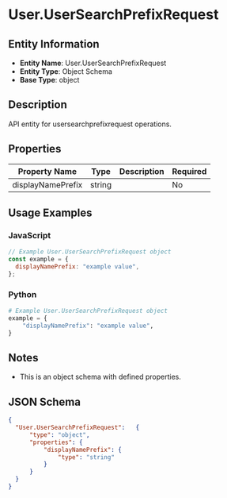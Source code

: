 # User.UserSearchPrefixRequest

## Entity Information
- **Entity Name**: User.UserSearchPrefixRequest
- **Entity Type**: Object Schema
- **Base Type**: object

## Description
API entity for usersearchprefixrequest operations.

## Properties

| Property Name | Type | Description | Required |
|---------------|------|-------------|----------|
| displayNamePrefix | string |  | No |

## Usage Examples

### JavaScript
```javascript
// Example User.UserSearchPrefixRequest object
const example = {
  displayNamePrefix: "example value",
};
```

### Python
```python
# Example User.UserSearchPrefixRequest object
example = {
    "displayNamePrefix": "example value",
}
```

## Notes
- This is an object schema with defined properties.

## JSON Schema
```json
{
  "User.UserSearchPrefixRequest":   {
      "type": "object",
      "properties": {
          "displayNamePrefix": {
              "type": "string"
          }
      }
  }
}
```
